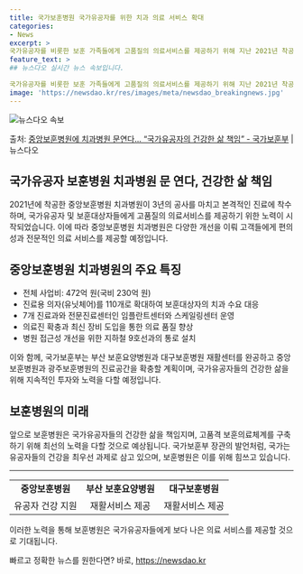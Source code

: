```yaml
---
title: 국가보훈병원 국가유공자를 위한 치과 의료 서비스 확대
categories:
- News
excerpt: >
국가유공자를 비롯한 보훈 가족들에게 고품질의 의료서비스를 제공하기 위해 지난 2021년 착공한 중앙보훈병원 …
feature_text: >
## 뉴스다오 실시간 뉴스 속보입니다.

국가유공자를 비롯한 보훈 가족들에게 고품질의 의료서비스를 제공하기 위해 지난 2021년 착공한 중앙보훈병원 …
image: 'https://newsdao.kr/res/images/meta/newsdao_breakingnews.jpg'
---
```


![뉴스다오 속보](https://newsdao.kr/res/images/meta/newsdao_breakingnews.jpg)

<p>출처: <a href="https://newsdao.kr/3063" rel="dofollow">중앙보훈병원에 치과병원 문연다… “국가유공자의 건강한 삶 책임” - 국가보훈부</a> | 뉴스다오</p>

<h2>국가유공자 보훈병원 치과병원 문 연다, 건강한 삶 책임</h2>

<p data-ke-size="size16">2021년에 착공한 중앙보훈병원 치과병원이 3년의 공사를 마치고 본격적인 진료에 착수하며, 국가유공자 및 보훈대상자들에게 고품질의 의료서비스를 제공하기 위한 노력이 시작되었습니다. 이에 따라 중앙보훈병원 치과병원은 다양한 개선을 이뤄 고객들에게 편의성과 전문적인 의료 서비스를 제공할 예정입니다.</p>

<h2 data-ke-size="size26">중앙보훈병원 치과병원의 주요 특징</h2>

<ul>
  <li>전체 사업비: 472억 원(국비 230억 원)</li>
  <li>진료용 의자(유닛체어)를 110개로 확대하여 보훈대상자의 치과 수요 대응</li>
  <li>7개 진료과와 전문진료센터인 임플란트센터와 스케일링센터 운영</li>
  <li>의료진 확충과 최신 장비 도입을 통한 의료 품질 향상</li>
  <li>병원 접근성 개선을 위한 지하철 9호선과의 통로 설치</li>
</ul>

<p data-ke-size="size16">이와 함께, 국가보훈부는 부산 보훈요양병원과 대구보훈병원 재활센터를 완공하고 중앙보훈병원과 광주보훈병원의 진료공간을 확충할 계획이며, 국가유공자들의 건강한 삶을 위해 지속적인 투자와 노력을 다할 예정입니다.</p>

<h2 data-ke-size="size26">보훈병원의 미래</h2>

<p data-ke-size="size16">앞으로 보훈병원은 국가유공자들의 건강한 삶을 책임지며, 고품격 보훈의료체계를 구축하기 위해 최선의 노력을 다할 것으로 예상됩니다. 국가보훈부 장관의 발언처럼, 국가는 유공자들의 건강을 최우선 과제로 삼고 있으며, 보훈병원은 이를 위해 힘쓰고 있습니다.</p>

<hr>

<table>
  <tr>
    <td style="text-align: center; height: 17px;"><b>중앙보훈병원</b></td>
    <td style="text-align: center; height: 17px;"><b>부산 보훈요양병원</b></td>
    <td style="text-align: center; height: 17px;"><b>대구보훈병원</b></td>
  </tr>
  <tr>
    <td style="text-align: center; height: 17px;">유공자 건강 지원</td>
    <td style="text-align: center; height: 17px;">재활서비스 제공</td>
    <td style="text-align: center; height: 17px;">재활서비스 제공</td>
  </tr>
</table>

<p data-ke-size="size16">이러한 노력을 통해 보훈병원은 국가유공자들에게 보다 나은 의료 서비스를 제공할 것으로 기대됩니다.</p> 

빠르고 정확한 뉴스를 원한다면? 바로, <a href="https://newsdao.kr" rel="dofollow">https://newsdao.kr</a>


    
